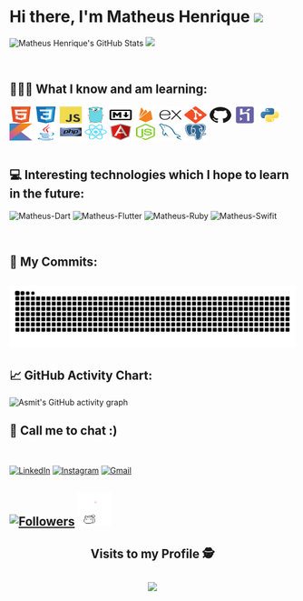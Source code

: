 # Hi there, I'm Matheus Henrique <img src="https://raw.githubusercontent.com/iampavangandhi/iampavangandhi/master/gifs/Hi.gif" height="30px">

![Matheus Henrique's GitHub Stats](https://github-readme-stats.vercel.app/api?username=MatheusHenrique129&bg_color=90,29ABE2,4F00BC&title_color=fff&text_color=fff&icon_color=00FFFF&border_color=00FFFF&&border_radius=15&count_private=true&show_icons=true&include_all_commits=true)
<img height="193em" src="https://github-readme-stats.vercel.app/api/top-langs/?username=MatheusHenrique129&bg_color=90,29ABE2,4F00BC&title_color=fff&text_color=fff&icon_color=00FFFF&border_color=00FFFF&&border_radius=20&count_private=true"/>
  
&nbsp;

## 🧑🏻‍💻  What I know and am learning:

<div style="display: inline_block">
  <img align="center" alt="Matheus-HTML5" height="30" width="40" src="https://raw.githubusercontent.com/devicons/devicon/master/icons/html5/html5-original.svg">
  <img align="center" alt="Matheus-CSS3" height="30" width="40" src="https://raw.githubusercontent.com/devicons/devicon/master/icons/css3/css3-original.svg">
  <img align="center" alt="Matheus-Js" height="30" width="40" src="https://raw.githubusercontent.com/devicons/devicon/master/icons/javascript/javascript-original.svg">
  <img align="center" alt="Matheus-Go" height="30" width="40" src="https://raw.githubusercontent.com/devicons/devicon/master/icons/go/go-original.svg">
  <img align="center" alt="Matheus-MD" height="30" width="40" src="https://raw.githubusercontent.com/devicons/devicon/master/icons/markdown/markdown-original.svg">
  <img align="center" alt="Matheus-Firebase" height="30" width="40" src="https://raw.githubusercontent.com/devicons/devicon/master/icons/firebase/firebase-plain.svg">
  <img align="center" alt="Matheus-ExpressJS" height="30" width="40" src="https://raw.githubusercontent.com/devicons/devicon/master/icons/express/express-original.svg">
  <img align="center" alt="Matheus-Git" height="30" width="40" src="https://raw.githubusercontent.com/devicons/devicon/master/icons/git/git-original.svg">
  <img align="center" alt="Matheus-Github" height="30" width="40" src="https://raw.githubusercontent.com/devicons/devicon/master/icons/github/github-original.svg">
  <img align="center" alt="Matheus-Heroku" height="30" width="40" src="https://raw.githubusercontent.com/devicons/devicon/master/icons/heroku/heroku-plain.svg">
  <img align="center" alt="Matheus-Python" height="30" width="40" src="https://raw.githubusercontent.com/devicons/devicon/master/icons/python/python-original.svg">
  <img align="center" alt="Matheus-Kotlin" height="30" width="40" src="https://raw.githubusercontent.com/devicons/devicon/master/icons/kotlin/kotlin-original.svg">
  <img align="center" alt="Matheus-Java" height="30" width="40" src="https://raw.githubusercontent.com/devicons/devicon/master/icons/java/java-original.svg">
  <img align="center" alt="Matheus-PHP" height="30" width="40" src="https://raw.githubusercontent.com/devicons/devicon/master/icons/php/php-original.svg">
  <img align="center" alt="Matheus-React" height="30" width="40" src="https://raw.githubusercontent.com/devicons/devicon/master/icons/react/react-original.svg">
  <img align="center" alt="Matheus-Angular" height="30" width="40" src="https://raw.githubusercontent.com/devicons/devicon/master/icons/angularjs/angularjs-original.svg">
  <img align="center" alt="Matheus-NODE" height="30" width="40" src="https://raw.githubusercontent.com/devicons/devicon/master/icons/nodejs/nodejs-original.svg">
  <img align="center" alt="Matheus-MySQL" height="30" width="40" src="https://raw.githubusercontent.com/devicons/devicon/master/icons/mysql/mysql-original.svg">
  <img align="center" alt="Matheus-PostgreSQL" height="30" width="40" src="https://raw.githubusercontent.com/devicons/devicon/master/icons/postgresql/postgresql-plain.svg">
</div>
&nbsp;

## 💻  Interesting technologies which I hope to learn in the future: 

<div>
  <img alt="Matheus-Dart" src="https://img.shields.io/badge/Dart-0175C2?style=for-the-badge&logo=dart&logoColor=white">
  <img alt="Matheus-Flutter" src="https://img.shields.io/badge/Flutter-02569B?style=for-the-badge&logo=flutter&logoColor=white">
  <img alt="Matheus-Ruby" src="https://img.shields.io/badge/Ruby-CC342D?style=for-the-badge&logo=ruby&logoColor=white">
  <img alt="Matheus-Swifit" src="https://img.shields.io/badge/Swift-E87435?style=for-the-badge&logo=swift&logoColor=white">
</div>

&nbsp;

## 🐍  My Commits:
  
![Snake animation](https://github.com/MatheusHenrique129/MatheusHenrique129/blob/output/github-contribution-grid-snake.svg) 
--

## 📈 GitHub Activity Chart:
![Asmit's GitHub activity graph](https://activity-graph.herokuapp.com/graph?username=MatheusHenrique129&hide_border=true&theme=redical)


## 💬 Call me to chat :)
 &nbsp;

[![LinkedIn](https://img.shields.io/badge/-LinkedIn-%230077B5?style=for-the-badge&logo=linkedin&logoColor=white)](https://www.linkedin.com/in/matheushenrique-ofc/)
[![Instagram](https://img.shields.io/badge/-Instagram-8B008B?style=for-the-badge&logo=instagram&logoColor=white)](https://www.instagram.com/math_henrique.ofc/)
[![Gmail](https://img.shields.io/badge/-Gmail-%23333?style=for-the-badge&logo=gmail&logoColor=white)](mailto:matheustennant@gmail.com)

[![Followers](https://img.shields.io/github/followers/matheushenrique129.svg?style=social&label=Follow)](https://github.com/MatheusHenrique129)
<img src="./assets/cat.gif" width="60" height="60" /> 
--

## <p align="center">Visits to my Profile :detective: <br><br><img alingn="center" src="https://profile-counter.glitch.me/MatheusHenrique129/count.svg" /></p>
